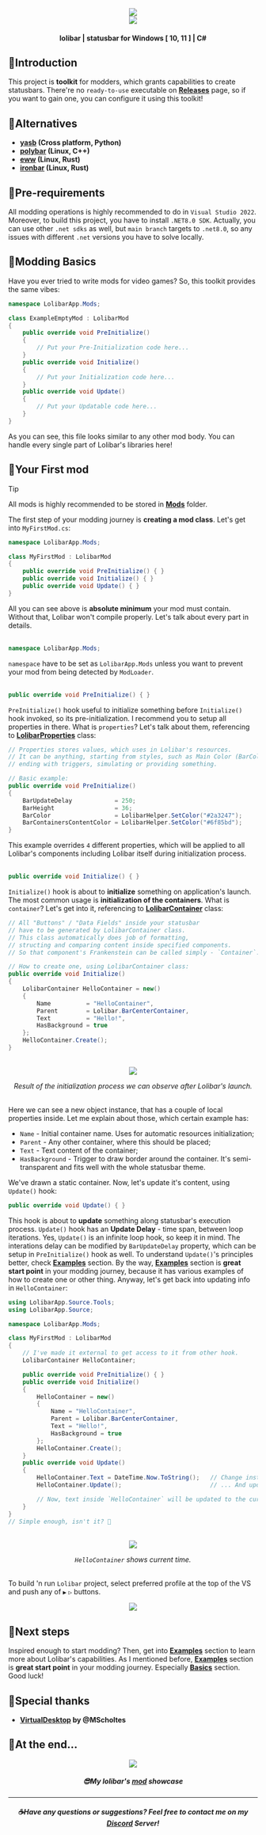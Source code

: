 <div align=center><img src="https://github.com/user-attachments/assets/e53fa816-ef14-4d8a-b14b-7e16ab67fede" /></div>
<div align=center><img src="https://github.com/user-attachments/assets/d1fef496-d9d9-4bf7-a092-3fbae6ccbef2" /></div>

#### <div align=center>lolibar | statusbar for Windows [ 10, 11 ] | C#</div>

## 🪼Introduction
This project is **toolkit** for modders, which grants capabilities to create statusbars. There're no `ready-to-use` executable on **[Releases](https://github.com/supchyan/lolibar/releases)** page, so if you want to gain one, you can configure it using this toolkit!

## 🪼Alternatives
- **[yasb](https://github.com/da-rth/yasb) (Cross platform, Python)**
- **[polybar](https://github.com/polybar/polybar) (Linux, C++)**
- **[eww](https://github.com/elkowar/eww) (Linux, Rust)**
- **[ironbar](https://github.com/JakeStanger/ironbar) (Linux, Rust)**

## 🪼Pre-requirements
All modding operations is highly recommended to do in `Visual Studio 2022`. Moreover, to build this project, you have to install `.NET8.0 SDK`. Actually, you can use other `.net sdks` as well, but `main branch` targets to `.net8.0`, so any issues with different `.net` versions you have to solve locally.

## 🪼Modding Basics
Have you ever tried to write mods for video games? So, this toolkit provides the same vibes:
```csharp
namespace LolibarApp.Mods;

class ExampleEmptyMod : LolibarMod
{
    public override void PreInitialize()
    {
        // Put your Pre-Initialization code here...
    }
    public override void Initialize()
    {
        // Put your Initialization code here...
    }
    public override void Update()
    {
        // Put your Updatable code here...
    }
}
```
As you can see, this file looks similar to any other mod body. You can handle every single part of Lolibar's libraries here!

## 🪼Your First mod
> [!TIP]
> All mods is highly recommended to be stored in **[Mods](https://github.com/supchyan/lolibar/tree/master/Mods/)** folder.

The first step of your modding journey is **creating a mod class**. Let's get into `MyFirstMod.cs`:
```cs
namespace LolibarApp.Mods;

class MyFirstMod : LolibarMod
{
    public override void PreInitialize() { }
    public override void Initialize() { }
    public override void Update() { }
}
```
All you can see above is **absolute minimum** your mod must contain. Without that, Lolibar won't compile properly. Let's talk about every part in details. </br></br>

```cs
namespace LolibarApp.Mods;
```
`namespace` have to be set as `LolibarApp.Mods` unless you want to prevent your mod from being detected by `ModLoader`. </br></br>

```cs
public override void PreInitialize() { }
```
`PreInitialize()` hook useful to initialize something before `Initialize()` hook invoked, so its pre-initialization. I recommend you to setup all properties in there. What is `properties`? Let's talk about them, referencing to **[LolibarProperties](https://github.com/supchyan/lolibar/blob/master/Source/Tools/LolibarProperties.cs)** class:
```cs
// Properties stores values, which uses in Lolibar's resources.
// It can be anything, starting from styles, such as Main Color (BarColor),
// ending with triggers, simulating or providing something.

// Basic example:
public override void PreInitialize()
{
    BarUpdateDelay            = 250;
    BarHeight                 = 36;
    BarColor                  = LolibarHelper.SetColor("#2a3247");
    BarContainersContentColor = LolibarHelper.SetColor("#6f85bd");
}
```
This example overrides `4` different properties, which will be applied to all Lolibar's components including Lolibar itself during initialization process. </br></br>

```cs
public override void Initialize() { }
```
`Initialize()` hook is about to **initialize** something on application's launch. The most common usage is **initialization of the containers**. What is `container`? Let's get into it, referencing to **[LolibarContainer](https://github.com/supchyan/lolibar/blob/master/Source/Tools/LolibarContainer.cs)** class:
```cs
// All "Buttons" / "Data Fields" inside your statusbar
// have to be generated by LolibarContainer class.
// This class automatically does job of formatting,
// structing and comparing content inside specified components.
// So that component's Frankenstein can be called simply - `Container`.

// How to create one, using LolibarContainer class:
public override void Initialize()
{
    LolibarContainer HelloContainer = new()
    {
        Name          = "HelloContainer",
        Parent        = Lolibar.BarCenterContainer,
        Text          = "Hello!",
        HasBackground = true
    };
    HelloContainer.Create();
}
```
</br>
<div align=center><img src=https://github.com/user-attachments/assets/160c0d5f-7628-42c8-aeeb-8b2ae089f372 /></div>

*<div align=center>Result of the initialization process we can observe after Lolibar's launch.</div>*
</br>

Here we can see a new object instance, that has a couple of local properties inside. Let me explain about those, which certain example has:
* `Name` - Initial container name. Uses for automatic resources initialization;
* `Parent` - Any other container, where this should be placed;
* `Text` - Text content of the container;
* `HasBackground` - Trigger to draw border around the container. It's semi-transparent and fits well with the whole statusbar theme. 

We've drawn a static container. Now, let's update it's content, using `Update()` hook:
```cs
public override void Update() { }
```
This hook is about to **update** something along statusbar's execution process. `Update()` hook has an **Update Delay** - time span, between loop iterations. Yes, `Update()` is an infinite loop hook, so keep it in mind. The interations delay can be modified by `BarUpdateDelay` property, which can be setup in `PreInitialize()` hook as well. To understand `Update()`'s principles better, check **[Examples](https://github.com/supchyan/lolibar/tree/master/Mods/Examples)** section. By the way, **[Examples](https://github.com/supchyan/lolibar/tree/master/Mods/Examples)** section is **great start point** in your modding journey, because it has various examples of how to create one or other thing. Anyway, let's get back into updating info in `HelloContainer`:
```cs
using LolibarApp.Source.Tools;
using LolibarApp.Source;

namespace LolibarApp.Mods;

class MyFirstMod : LolibarMod
{
    // I've made it external to get access to it from other hook.
    LolibarContainer HelloContainer;

    public override void PreInitialize() { }
    public override void Initialize()
    {
        HelloContainer = new()
        {
            Name = "HelloContainer",
            Parent = Lolibar.BarCenterContainer,
            Text = "Hello!",
            HasBackground = true
        };
        HelloContainer.Create();
    }
    public override void Update() 
    {
        HelloContainer.Text = DateTime.Now.ToString();   // Change instance's text content ...
        HelloContainer.Update();                         // ... And update it in resources

        // Now, text inside `HelloContainer` will be updated to the current system's time every `BarUpdateDelay`.
    }
}
// Simple enough, isn't it? 🐳
```
</br>
<div align=center><img src=https://github.com/user-attachments/assets/0b5f5253-ff5e-4c94-82d9-7b07559e82f7 /></div>

*<div align=center>`HelloContainer` shows current time.</div>*
</br>

To build 'n run `Lolibar` project, select preferred profile at the top of the VS and push any of `▶` `▷` buttons.</br>
<div align=center><img src=https://github.com/user-attachments/assets/6128d51e-2de1-4d7a-9db2-2cb0e2fbf404 /></div>

## 🪼Next steps
Inspired enough to start modding? Then, get into **[Examples](https://github.com/supchyan/lolibar/tree/master/Mods/Examples)** section to learn more about Lolibar's capabilities. As I mentioned before, **[Examples](https://github.com/supchyan/lolibar/tree/master/Mods/Examples)** section is **great start point** in your modding journey. Especially **[Basics](https://github.com/supchyan/lolibar/tree/master/Mods/Examples/Basics)** section. Good luck!

## 🪼Special thanks
- **[VirtualDesktop](https://github.com/MScholtes/VirtualDesktop) by @MScholtes**

## 🪼At the end...
<div align=center><img src=https://github.com/user-attachments/assets/1e928542-09d8-423e-89b5-1b0dbb2c4768 /></div>

##### <div align=center>😎My lolibar's <a href=https://github.com/supchyan/lolibar/blob/master/Mods/SupchyanMod.cs>mod</a> showcase</div>

---
##### <div align=center> ☕Have any questions or suggestions? Feel free to contact me on my [Discord](https://discord.gg/dGF8p9UGyM) Server!</div>

